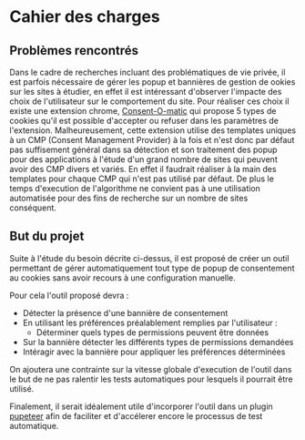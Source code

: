 # Cahier des charges

## Problèmes rencontrés

Dans le cadre de recherches incluant des problématiques de vie privée, il est parfois nécessaire de gérer les popup et bannières de gestion de ookies sur les sites à étudier, en effet il est intéressant d'observer l'impacte des choix de l'utilisateur sur le comportement du site.
Pour réaliser ces choix il existe une extension chrome, [Consent-O-matic](https://github.com/cavi-au/Consent-O-Matic) qui propose 5 types de cookies qu'il est possible d'accepter ou refuser dans les paramètres de l'extension. Malheureusement, cette extension utilise des templates uniques à un CMP (Consent Management Provider) à la fois et n'est donc par défaut pas suffisement général dans sa détection et son traitement des popup pour des applications à l'étude d'un grand nombre de sites qui peuvent avoir des CMP divers et variés. En effet il faudrait réaliser à la main des templates pour chaque CMP qui n'est pas utilisé par défaut.
De plus le temps d'execution de l'algorithme ne convient pas à une utilisation automatisée pour des fins de recherche sur un nombre de sites conséquent.

## But du projet

Suite à l'étude du besoin décrite ci-dessus, il est proposé de créer un outil permettant de gérer automatiquement tout type de popup de consentement au cookies sans avoir recours à une configuration manuelle.

Pour cela l'outil proposé devra :
- Détecter la présence d'une bannière de consentement
- En utilisant les préférences préalablement remplies par l'utilisateur :
	- Déterminer quels types de permissions peuvent être données
- Sur la bannière détecter les différents types de permissions demandées
- Intéragir avec la bannière pour appliquer les préférences déterminées

On ajoutera une contrainte sur la vitesse globale d'execution de l'outil dans le but de ne pas ralentir les tests automatiques pour lesquels il pourrait être utilisé.

Finalement, il serait idéalement utile d'incorporer l'outil dans un plugin [pupeteer](https://github.com/puppeteer/puppeteer) afin de faciliter et d'accélerer encore le processus de test automatique.
